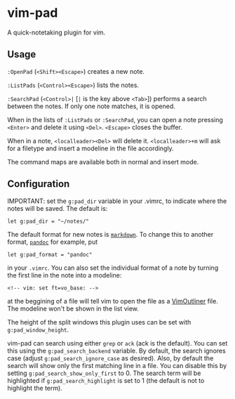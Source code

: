# vim-pad

A quick-notetaking plugin for vim.

## Usage

`:OpenPad` (`<Shift><Escape>`) creates a new note.

`:ListPads` (`<Control><Escape>`) lists the notes.

`:SearchPad` (`<Control>|` [`|` is the key above `<Tab>`]) performs a search
between the notes. If only one note matches, it is opened.

When in the lists of `:ListPads` or `:SearchPad`, you can open a note pressing
`<Enter>` and delete it using `<Del>`. `<Escape>` closes the buffer.

When in a note, `<localleader><Del>` will delete it. `<localleader>+m` will ask
for a filetype and insert a modeline in the file accordingly.

The command maps are available both in normal and insert mode.

## Configuration

IMPORTANT: set the `g:pad_dir` variable in your .vimrc, to indicate where the
notes will be saved. The default is:

    let g:pad_dir = "~/notes/"

The default format for new notes is [`markdown`][markdown]. To change this to
another format, [`pandoc`][vim-pandoc] for example, put

    let g:pad_format = "pandoc"

in your `.vimrc`. You can also set the individual format of a note by turning
the first line in the note into a modeline:

	<!-- vim: set ft=vo_base: -->

at the beggining of a file will tell vim to open the file as
a [VimOutliner][vimoutliner] file. The modeline won't be shown in the list
view.

The height of the split windows this plugin uses can be set with
`g:pad_window_height`.

vim-pad can search using either `grep` or `ack` (ack is the default). You can
set this using the `g:pad_search_backend` variable. By default, the search
ignores case (adjust `g:pad_search_ignore_case` as desired). Also, by default 
the search will show only the first matching line in a file. You can disable this
by setting `g:pad_search_show_only_first` to 0. The search term will be
highlighted if `g:pad_search_highlight` is set to 1 (the default is not to
highlight the term).

[markdown]: http://daringfireball.net/projects/markdown/
[vim-pandoc]: https://github.com/vim-pandoc/vim-pandoc
[vimoutliner]: http://www.vimoutliner.org/
